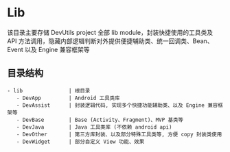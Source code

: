 # Lib

该目录主要存储 DevUtils project 全部 lib module，封装快捷使用的工具类及 API 方法调用，隐藏内部逻辑判断对外提供便捷辅助类、统一回调类、Bean、Event 以及 Engine 兼容框架等


## 目录结构

```
- lib               | 根目录
   - DevApp         | Android 工具类库
   - DevAssist      | 封装逻辑代码, 实现多个快捷功能辅助类、以及 Engine 兼容框架等
   - DevBase        | Base (Activity、Fragment)、MVP 基类等
   - DevJava        | Java 工具类库 (不依赖 android api)
   - DevOther       | 第三方库封装、以及部分特殊工具类等, 方便 copy 封装类使用
   - DevWidget      | 部分自定义 View 功能、效果
```